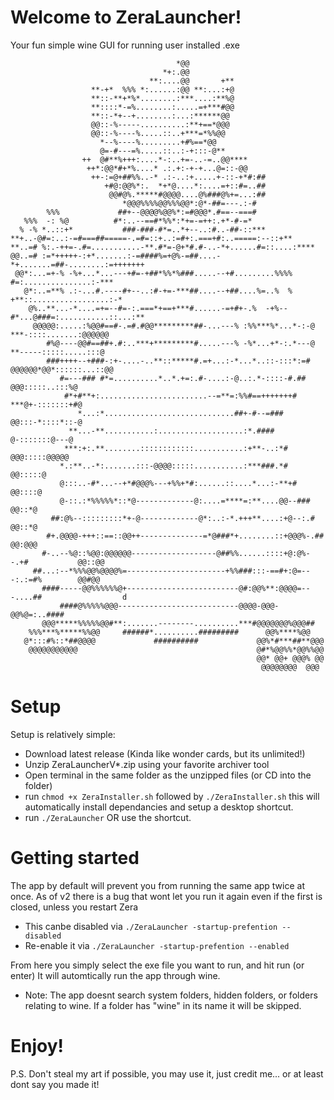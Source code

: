 # Welcome to ZeraLauncher!
Your fun simple wine GUI for running user installed .exe

                                         *@@                                                        
                                      *+:.@@                                                        
                                   **:....@@       +**                                              
                      **-+*  %%% *:......:@@ **:...:+@                                              
                      **::-**+*%*........:***....:**%@                                              
                      **::::*-=%........:.....=+***#@@                                              
                      **::-*+--+........:...:******@@                                               
                      @@::-%-----..........:**+==*@@@                                               
                      @@::-%----%.....::..+***=*%%@@                                                
                        *--%----%.........+#%==*@@                                                  
                        @=-#---=%.....::..:-+:::-@**                                                
                    ++  @#**%+++:....*-:..+=-..-=..@@****                                           
                     ++*:@@*#+*%....* .:.+:-+-+...@=::-@@                                           
                      ++-:=@+##%%..-* .:-..:+.....+-::-+*#:##                                       
                         +#@:@@%*:.  *+*@....*:....=+::#=..##                                       
                          @@#@%.*****#@@@@....@%###@%+=...:##                                       
                             *@@@%%%%@@%%%@@*:@*-##=---.:-#                                         
            %%%             ##+--@@@@%@@%*:=#@@@*.#==--===#                                         
       %%%  -: %@          #*:..--==#*%%*:*+=-=++:.+*-#-=*                                          
      % -% *..::+*           ###-###-#*=..*+--..:#..-##-::***                                       
    **+..-@#=:..:-=#===##=====-.=#=::+..:=#+:.===+#:..=====:--::+**                                 
    **..=# %:.-++=-.#=...........-**.#*=-@+*#.#-..-*+......#=::....:****                            
    @@..=# :=*+++++-:+*.......:-=####%=+@%-=##....-*+.......=##-........:=+++++++                   
     @@*:...=+-% -%+...*...---+#=-+##*%%*%###.....--+#.........%%%% #=:...............:-***         
       @*:..=**% .:-...#.----#+--..:#-+=-***##....--+##....%=..%  % +**::.................:-*       
        @%..**...-*....=+=--#=-:.===*+==+***#......-=+#+-.%  -+%--#*...@###=:...........::...:**    
         @@@@@:.....:%@@#==#-.=#.#@@*********##-...---% :%%***%*...*-:-@  ***-::::.......:@@@@@@    
            #%@----@@#==##+.#:..***+*********#.....---% -%*...+*-:.*---@ **-----:::::.....:::@      
            ###++++--+###-:+-....-..**::*****#.=+...:-*...*..::-:::*:=#  @@@@@@*@@*::::::...::@@    
               #=---### #*=..........*..*.+=:.#-....:-@..:.*-::::-#.##            @@@:::::..:::%@   
                #*+#**+:........................--=**=:%%#==+++++++#              ***@+-:::::::+#@  
                   *...:*.............................##+-#--=###                 @@:::-*::::*::-@  
                 **...-**...........:...................:*.####                     @-:::::::@---@  
                ***:+:.**........::::::::::::...........:+**-..:*#                   @@@:::::@@@@@  
               *.:**..-*:.......:::-@@@@:::::...........:***###.*#                    @@:::::@      
               @:::..-#*...--+*#@@@%---+%%+*#:......::....*...:-**+#                   @@::::@      
               @-::.:*%%%%%*::*@-------------@:....=****=:**....@@--###                @@::*@       
             ##:@%--:::::::::*+-@-------------@*:..:-*.+++**....:+@--:.#               @@::*@       
            #+.@@@@-+++::==::@@++--------------=*@###*+........::+@@@%-.##             @@:@@@       
           #-..--%@::%@@:@@@@@@-------------------@##%%......::::+@:@%--.+#           @@::@@        
         ##...:--*%%%@@%@@@@%=----------------------+%%###:::-==#+:@=---:.:=#%        @@#@@         
           ####-----@@%%%%%%@+-------------------------@#:@@%**:@@@@=---....##                  d    
               ####@%%%%%@@@---------------------------@@@@-@@@-@@%@=:..####                        
           @@@*****%%%%%@@#**:.......--------..........***#@@@@@@@%@@@##                            
        %%%***%*****%%@@     ######*..........#########      @@%****%@@                             
       @*:::#%::*##@@@@             ##########             @@%*#***##**@@@                          
        @@@@@@@@@@@                                        @#*%@@%%*@@%%@@                          
                                                           @@* @@+ @@@% @@                          
                                                            @@@@@@@@  @@@                           
                                                                                                    


# Setup
 Setup is relatively simple:
- Download latest release (Kinda like wonder cards, but its unlimited!)
- Unzip ZeraLauncherV*.zip using your favorite archiver tool
- Open terminal in the same folder as the unzipped files (or CD into the folder)
- run `chmod +x ZeraInstaller.sh` followed by `./ZeraInstaller.sh` this will automatically install 
dependancies and setup a desktop shortcut.
- run `./ZeraLauncher` OR use the shortcut.

# Getting started
The app by default will prevent you from running the same app twice at once. As of v2 there is a bug that
wont let you run it again even if the first is closed, unless you restart Zera
- This canbe disabled via `./ZeraLauncher -startup-prefention --disabled`
- Re-enable it via `./ZeraLauncher -startup-prefention --enabled`

From here you simply select the exe file you want to run, and hit run (or enter)
It will automtically run the app through wine.
- Note: The app doesnt search system folders, hidden folders, or folders relating to wine. If a folder has
"wine" in its name it will be skipped.

# Enjoy! 







P.S. Don't steal my art if possible, you may use it, just credit me... or at least dont say you made it!





